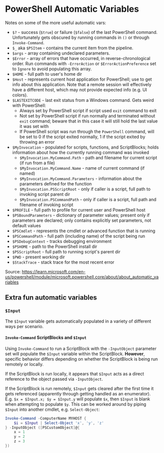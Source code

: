 # PowerShell Automatic Variables


Notes on some of the more useful automatic vars:
* `$?` - success (`$true`) or failure (`$false`) of the last PowerShell command. Unfortunately gets obscured by running commands in `()` or through `Invoke-Command`.
* `$_` aka `$PSItem` - contains the current item from the pipeline.
* `$args` - array containing undeclared parameters.
* `$Error` - array of errors that have occurred, in reverse-chronological order. Run commands with `-ErrorAction` or `$ErrorActionPreference` set to `Ignore` to avoid populating this array.
* `$HOME` - full path to user's home dir
* `$Host` - represents current host application for PowerShell; use to get info about this application. Note that a remote session will effectively have a different host, which may not provide expected info (e.g. UI colors).
* `$LASTEXITCODE` - last exit status from a Windows command. Gets weird with PowerShell:
    - Always set by PowerShell script if script used `exit` command to exit
    - Not set by PowerShell script if run normally and terminated without `exit` command; beware that in this case it will still hold the last value it was set with
    - If PowerShell script was run through the `PowerShell` command, will be set to 0 if the script exited normally, 1 if the script exited by throwing an error
* `$MyInvocation` - populated for scripts, functions, and ScriptBlocks; holds information about how the currently running command was invoked
    - `$MyInvocation.MyCommand.Path` - path and filename for current script (if run from a file)
    - `$MyInvocation.MyCommand.Name` - name of current command (if named)
    - `$MyInvocation.MyCommand.Parameters` - information about the parameters defined for the function
    - `$MyInvocation.PSScriptRoot` - only if caller is a script, full path to invoking script parent dir
    - `$MyInvocation.PSCommandPath` - only if caller is a script, full path and filename of invoking script
* `$PROFILE` - full path to profile for current user and PowerShell host
* `$PSBoundParameters` - dictionary of parameter values; present only if parameters are declared; only contains explicitly set parameters, not default values
* `$PSCmdlet` - represents the cmdlet or advanced function that is running
* `$PSCommandPath` - full path (including name) of the script being run
* `$PSDebugContext` - tracks debugging environment
* `$PSHOME` - path to the PowerShell install dir
* `$PSScriptRoot` - full path to running script's parent dir
* `$PWD` - present working dir
* `$StackTrace` - stack trace for the most recent error

Source: https://learn.microsoft.com/en-us/powershell/module/microsoft.powershell.core/about/about_automatic_variables

## Extra fun automatic variables
### `$Input`
The `$Input` variable gets automatically populated in a variety of different ways per scenario.

#### `Invoke-Command` ScriptBlocks and `$Input`
Using `Invoke-Command` to run a ScriptBlock with the `-InputObject` parameter set will populate the `$Input` variable within the ScriptBlock. **However**, specific behavior differs depending on whether the ScriptBlock is being run remotely or locally.

If the ScriptBlock is run locally, it appears that `$Input` acts as a direct reference to the object passed via `-InputObject`.

If the ScriptBlock is run remotely, `$Input` gets cleared after the first time it gets referenced (apparently through getting handled as an enumerator). E.g. `$x = $Input.x; $y = $Input.y` will populate `$x`, then `$Input` is blank when attempting to populate `$y`. This can be worked around by piping `$Input` into another cmdlet, e.g. `Select-Object`:
``` PowerShell
Invoke-Command -ComputerName MYHOST {
    $i = $Input | Select-Object 'x', 'y', 'z'
} -InputObject ([PSCustomObject]@{
    x = 1
    y = 2
    z = 3
})
```

